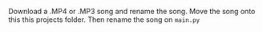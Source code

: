 Download a .MP4 or .MP3 song and rename the song. Move the song onto this this projects folder. Then rename the song on `main.py`